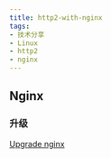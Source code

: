```yaml
---
title: http2-with-nginx
tags:
- 技术分享
- Linux
- http2
- nginx
---
```


<!-- more -->

## Nginx

### 升级
[Upgrade nginx](https://leftshift.io/upgrading-nginx-to-the-latest-version-on-ubuntu-servers)